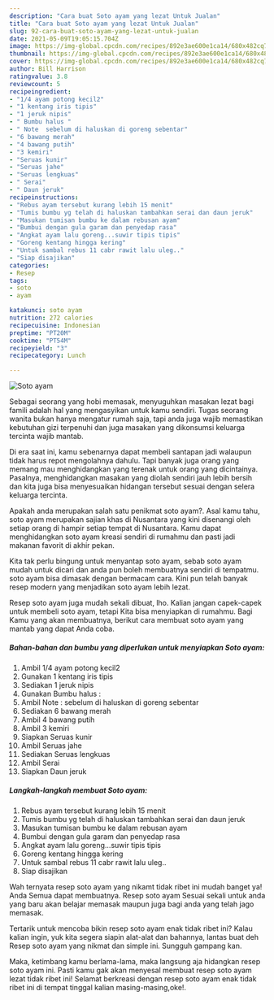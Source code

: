 ```yaml
---
description: "Cara buat Soto ayam yang lezat Untuk Jualan"
title: "Cara buat Soto ayam yang lezat Untuk Jualan"
slug: 92-cara-buat-soto-ayam-yang-lezat-untuk-jualan
date: 2021-05-09T19:05:15.704Z
image: https://img-global.cpcdn.com/recipes/892e3ae600e1ca14/680x482cq70/soto-ayam-foto-resep-utama.jpg
thumbnail: https://img-global.cpcdn.com/recipes/892e3ae600e1ca14/680x482cq70/soto-ayam-foto-resep-utama.jpg
cover: https://img-global.cpcdn.com/recipes/892e3ae600e1ca14/680x482cq70/soto-ayam-foto-resep-utama.jpg
author: Bill Harrison
ratingvalue: 3.8
reviewcount: 5
recipeingredient:
- "1/4 ayam potong kecil2"
- "1 kentang iris tipis"
- "1 jeruk nipis"
- " Bumbu halus "
- " Note  sebelum di haluskan di goreng sebentar"
- "6 bawang merah"
- "4 bawang putih"
- "3 kemiri"
- "Seruas kunir"
- "Seruas jahe"
- "Seruas lengkuas"
- " Serai"
- " Daun jeruk"
recipeinstructions:
- "Rebus ayam tersebut kurang lebih 15 menit"
- "Tumis bumbu yg telah di haluskan tambahkan serai dan daun jeruk"
- "Masukan tumisan bumbu ke dalam rebusan ayam"
- "Bumbui dengan gula garam dan penyedap rasa"
- "Angkat ayam lalu goreng...suwir tipis tipis"
- "Goreng kentang hingga kering"
- "Untuk sambal rebus 11 cabr rawit lalu uleg.."
- "Siap disajikan"
categories:
- Resep
tags:
- soto
- ayam

katakunci: soto ayam 
nutrition: 272 calories
recipecuisine: Indonesian
preptime: "PT20M"
cooktime: "PT54M"
recipeyield: "3"
recipecategory: Lunch

---
```



![Soto ayam](https://img-global.cpcdn.com/recipes/892e3ae600e1ca14/680x482cq70/soto-ayam-foto-resep-utama.jpg)

Sebagai seorang yang hobi memasak, menyuguhkan masakan lezat bagi famili adalah hal yang mengasyikan untuk kamu sendiri. Tugas seorang  wanita bukan hanya mengatur rumah saja, tapi anda juga wajib memastikan kebutuhan gizi terpenuhi dan juga masakan yang dikonsumsi keluarga tercinta wajib mantab.

Di era  saat ini, kamu sebenarnya dapat membeli santapan jadi walaupun tidak harus repot mengolahnya dahulu. Tapi banyak juga orang yang memang mau menghidangkan yang terenak untuk orang yang dicintainya. Pasalnya, menghidangkan masakan yang diolah sendiri jauh lebih bersih dan kita juga bisa menyesuaikan hidangan tersebut sesuai dengan selera keluarga tercinta. 



Apakah anda merupakan salah satu penikmat soto ayam?. Asal kamu tahu, soto ayam merupakan sajian khas di Nusantara yang kini disenangi oleh setiap orang di hampir setiap tempat di Nusantara. Kamu dapat menghidangkan soto ayam kreasi sendiri di rumahmu dan pasti jadi makanan favorit di akhir pekan.

Kita tak perlu bingung untuk menyantap soto ayam, sebab soto ayam mudah untuk dicari dan anda pun boleh membuatnya sendiri di tempatmu. soto ayam bisa dimasak dengan bermacam cara. Kini pun telah banyak resep modern yang menjadikan soto ayam lebih lezat.

Resep soto ayam juga mudah sekali dibuat, lho. Kalian jangan capek-capek untuk membeli soto ayam, tetapi Kita bisa menyiapkan di rumahmu. Bagi Kamu yang akan membuatnya, berikut cara membuat soto ayam yang mantab yang dapat Anda coba.

<!--inarticleads1-->

##### Bahan-bahan dan bumbu yang diperlukan untuk menyiapkan Soto ayam:

1. Ambil 1/4 ayam potong kecil2
1. Gunakan 1 kentang iris tipis
1. Sediakan 1 jeruk nipis
1. Gunakan  Bumbu halus :
1. Ambil  Note : sebelum di haluskan di goreng sebentar
1. Sediakan 6 bawang merah
1. Ambil 4 bawang putih
1. Ambil 3 kemiri
1. Siapkan Seruas kunir
1. Ambil Seruas jahe
1. Sediakan Seruas lengkuas
1. Ambil  Serai
1. Siapkan  Daun jeruk




<!--inarticleads2-->

##### Langkah-langkah membuat Soto ayam:

1. Rebus ayam tersebut kurang lebih 15 menit
1. Tumis bumbu yg telah di haluskan tambahkan serai dan daun jeruk
1. Masukan tumisan bumbu ke dalam rebusan ayam
1. Bumbui dengan gula garam dan penyedap rasa
1. Angkat ayam lalu goreng...suwir tipis tipis
1. Goreng kentang hingga kering
1. Untuk sambal rebus 11 cabr rawit lalu uleg..
1. Siap disajikan




Wah ternyata resep soto ayam yang nikamt tidak ribet ini mudah banget ya! Anda Semua dapat membuatnya. Resep soto ayam Sesuai sekali untuk anda yang baru akan belajar memasak maupun juga bagi anda yang telah jago memasak.

Tertarik untuk mencoba bikin resep soto ayam enak tidak ribet ini? Kalau kalian ingin, yuk kita segera siapin alat-alat dan bahannya, lantas buat deh Resep soto ayam yang nikmat dan simple ini. Sungguh gampang kan. 

Maka, ketimbang kamu berlama-lama, maka langsung aja hidangkan resep soto ayam ini. Pasti kamu gak akan menyesal membuat resep soto ayam lezat tidak ribet ini! Selamat berkreasi dengan resep soto ayam enak tidak ribet ini di tempat tinggal kalian masing-masing,oke!.

